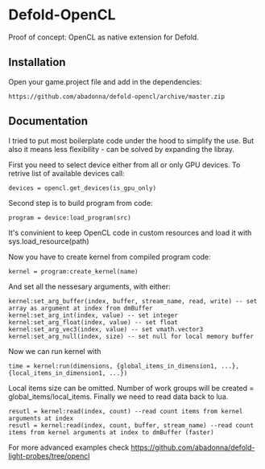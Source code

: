 # Defold-OpenCL
Proof of concept: OpenCL as native extension for Defold.

## Installation
Open your game.project file and add in the dependencies:

```
https://github.com/abadonna/defold-opencl/archive/master.zip

```

## Documentation
I tried to put most boilerplate code under the hood to simplify the use. But also it means less flexibility - can be solved by expanding the libray.

First you need to select device either from all or only GPU devices. To retrive list of available devices call:

```
devices = opencl.get_devices(is_gpu_only)

```

Second step is to build program from code:

```
program = device:load_program(src)

```

It's convinient to keep OpenCL code in custom resources and load it with sys.load_resource(path)

Now you have to create kernel from compiled program code:

```
kernel = program:create_kernel(name)

```

And set all the nessesary arguments, with either:

```
kernel:set_arg_buffer(index, buffer, stream_name, read, write) -- set array as argument at index from dmBuffer
kernel:set_arg_int(index, value) -- set integer
kernel:set_arg_float(index, value) -- set float
kernel:set_arg_vec3(index, value) -- set vmath.vector3
kernel:set_arg_null(index, size) -- set null for local memory buffer

```

Now we can run kernel with

```
time = kernel:run(dimensions, {global_items_in_dimension1, ...}, {local_items_in_dimension1, ...})

```

Local items size can be omitted. Number of work groups will be created = global_items/local_items.
Finally we need to read data back to lua.

```
resutl = kernel:read(index, count) --read count items from kernel arguments at index
resutl = kernel:read(index, count, buffer, stream_name) --read count items from kernel arguments at index to dmBuffer (faster)

```

For more advanced examples check https://github.com/abadonna/defold-light-probes/tree/opencl


